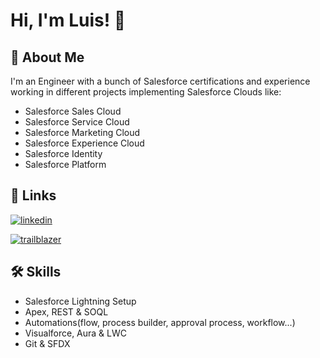 
# Hi, I'm Luis! 👋


## 🚀 About Me
I'm an Engineer with a bunch of Salesforce certifications and experience working in different projects implementing Salesforce Clouds like:
- Salesforce Sales Cloud
- Salesforce Service Cloud
- Salesforce Marketing Cloud
- Salesforce Experience Cloud
- Salesforce Identity
- Salesforce Platform


## 🔗 Links

[![linkedin](https://img.shields.io/badge/linkedin-0A66C2?style=for-the-badge&logo=linkedin&logoColor=white)](https://www.linkedin.com/in/luisnunezrodriguez/)

[![trailblazer](https://profile.ui.trailhead.com/images/trailblazer-me.svg)](https://trailblazer.me/id/lunuro)


## 🛠 Skills
- Salesforce Lightning Setup
- Apex, REST & SOQL
- Automations(flow, process builder, approval process, workflow...)
- Visualforce, Aura & LWC
- Git & SFDX
